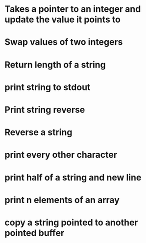 # Takes a pointer to an integer and update the value it points to
# Swap values of two integers
# Return length of a string
# print string to stdout
# Print string reverse
# Reverse a string
# print  every other character
# print half of a string and new line
# print n elements of an array
# copy a string pointed to another pointed buffer
